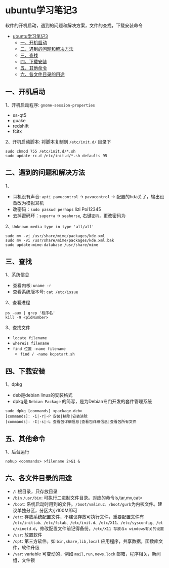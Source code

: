 <!-- 2017/12/28 -->

# ubuntu学习笔记3

软件的开机启动，遇到的问题和解决方案，文件的查找，下载安装命令
<!--more-->

- [ubuntu学习笔记3](#ubuntu%E5%AD%A6%E4%B9%A0%E7%AC%94%E8%AE%B03)
  - [一、开机启动](#%E4%B8%80%E3%80%81%E5%BC%80%E6%9C%BA%E5%90%AF%E5%8A%A8)
  - [二、遇到的问题和解决方法](#%E4%BA%8C%E3%80%81%E9%81%87%E5%88%B0%E7%9A%84%E9%97%AE%E9%A2%98%E5%92%8C%E8%A7%A3%E5%86%B3%E6%96%B9%E6%B3%95)
  - [三、查找](#%E4%B8%89%E3%80%81%E6%9F%A5%E6%89%BE)
  - [四、下载安装](#%E5%9B%9B%E3%80%81%E4%B8%8B%E8%BD%BD%E5%AE%89%E8%A3%85)
  - [五、其他命令](#%E4%BA%94%E3%80%81%E5%85%B6%E4%BB%96%E5%91%BD%E4%BB%A4)
  - [六、各文件目录的用途](#%E5%85%AD%E3%80%81%E5%90%84%E6%96%87%E4%BB%B6%E7%9B%AE%E5%BD%95%E7%9A%84%E7%94%A8%E9%80%94)

## 一、开机启动

1、开机启动程序: `gnome-session-properties`

- ss-qt5
- guake
- redshift
- fcitx

2、开机启动脚本: 将脚本复制到 `/etc/init.d/` 目录下

```shell
sudo chmod 755 /etc/init.d/*.sh
sudo update-rc.d /etc/init.d/*.sh defaults 95
```

## 二、遇到的问题和解决方法

1、

- 耳机没有声音: `apti pavucontrol` -> `pavucontrol` -> 配置的hda关了，输出设备改为模拟耳机
- 改密码：`sudo passwd perhaps` lizi Poi12345
- 去掉密码环：`super+a` -> `seahorse`, 右键`密码`，更改密码为

2、`Unknown media type in type 'all/all'`

```shell
sudo mv -vi /usr/share/mime/packages/kde.xml
sudo mv -vi /usr/share/mime/packages/kde.xml.bak
sudo update-mime-database /usr/share/mime
```

## 三、查找

1、系统信息

- 查看内核: `uname -r`
- 查看系统版本号: `cat /etc/issue`

2、查看进程

```shell
ps -aux | grep '程序名'
kill -9 <pidNumber>
```

3、查找文件

- `locate filename`
- `whereis filename`
- `find 位置 -name filename`
  - `find / -name kcpstart.sh`

## 四、下载安装

1、dpkg

- deb是debian linus的安装格式
- dpkg是 `Debian Package` 的简写，是为Debian专门开发的套件管理系统

```shell
sudo dpkg [commands] <package.deb>
[commands]: -i|-r|-P 安装|移除|安装清除
[commands]: -I|-s|-L 查看包详细信息|查看包详细信息|查看包所有文件
```

## 五、其他命令

1、后台运行

`nohup <commands> >filename 2>&1 &`

## 六、各文件目录的用途

- `/`: 根目录，只存放目录
- `/bin` `/usr/bin`: 可执行二进制文件目录。对应的命令ls,tar,mv,cat<
- `/boot`: 系统启动时用到的文件。`/boot/vmlinuz，/boot/gurb`为内核文件。建议单独分区，分区大小100M即可
- `/etc`: 存放系统配置文件，不建议存放可执行文件，重要配置文件有 `/etc/inittab、/etc/fstab、/etc/init.d、/etc/X11、/etc/sysconfig、/etc/xinetd.d`，修改配置文件前记得备份。`/etc/X11 存放与x windows有关的设置`
- `/usr`: 放置软件
- `/opt`: 第三方软件。如 `bin,share,lib,local` 应用程序，共享数据，函数库文件，软件升级
- `/var`: variable 可变动的，例如 `mail,run,news,lock` 邮箱，程序相关，新闻组，文件锁
